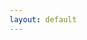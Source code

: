 ```yaml
---
layout: default
---
```


<div class="pagepanel down_arrow white">
  <div class="center">
		<nav class="hi-icon-wrap hi-icon-effect-1 hi-icon-effect-1a">
        <a href="mailto:info@thecodepainter.co.uk" target="_blank">
          <div class="hi-icon fa fa-envelope" aria-hidden="true"></div>
        </a>
        <a href="https://github.com/madSimonJ" target="_blank">
          <div class="hi-icon fa fa-github" aria-hidden="true"></div>
        </a>
        <a href="https://www.linkedin.com/in/simon-painter-45a05217/" target="_blank">
          <div class="hi-icon fa fa-linkedin" aria-hidden="true"></div>
        </a>
        <a href="https://twitter.com/madSimonJ" target="_blank">
          <div class="hi-icon fa fa-twitter" aria-hidden="true"></div>
        </a>
      </nav>
  </div>
</div>